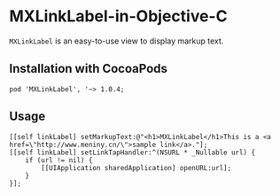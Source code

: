 # MXLinkLabel-in-Objective-C

`MXLinkLabel` is an easy-to-use view to display markup text.

## Installation with CocoaPods

```
pod 'MXLinkLabel', '~> 1.0.4;
```

## Usage

```
[[self linkLabel] setMarkupText:@"<h1>MXLinkLabel</h1>This is a <a href=\"http://www.meniny.cn/\">sample link</a>."];
[[self linkLabel] setLinkTapHandler:^(NSURL * _Nullable url) {
    if (url != nil) {
        [[UIApplication sharedApplication] openURL:url];
    }
}];
```
